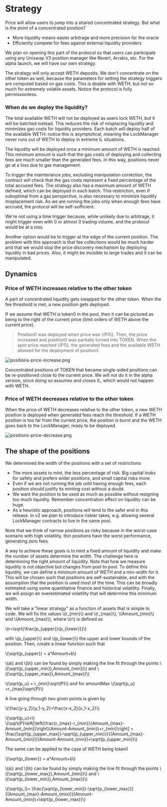 # Strategy

Price will allow users to jump into a shared concentrated strategy. But what is the point of a concentrated position?

- More liquidity means easier arbitrage and more precision for the oracle
- Efficiently compete for fees against external liquidity providers

We plan on opening this part of the protocol so that users can participate using any Uniswap V3 position manager like Revert, Arrakis, etc. For the alpha launch, we will have our own strategy.

The strategy will only accept WETH deposits. We don't concentrate on the other token as well, because the parameters for setting the strategy triggers are computed based on gas costs. This is doable with WETH, but not so much for extremely volatile assets. Notice the protocol is fully permissionless.

### When do we deploy the liquidity?

The total available WETH will not be deployed as users lock WETH, but it will be batched instead. This reduces the risk of misplacing liquidity and minimizes gas costs for liquidity providers. Each batch will deploy half of the available WETH: notice this is asymptotical, meaning the LockManager never runs out of WETH to deploy in extreme IL situations.

The liquidity will be deployed once a minimum amount of WETH is reached. This minimum amount is such that the gas costs of deploying and collecting fees are much smaller than the generated fees. In this way, positions never go at a loss due to gas management.

To trigger the maintenance jobs, excluding manipulation correction, the contract will check that the gas costs represent a fixed percentage of the total accused fees. The strategy also has a maximum amount of WETH defined, which can be deployed in each batch. This restriction, even if suboptimal from a gas perspective, is also necessary to minimize liquidity misplacement risk. As we are running the jobs only when enough fees have accrued, the protocol will be self-sufficient.

We're not using a time trigger because, while unlikely due to arbitrage, it might trigger even with 0 or almost 0 trading volume, and the protocol would be at a loss.

Another option would be to trigger at the edge of the current position. The problem with this approach is that fee collections would be much harder and that we would stop the price discovery mechanism by deploying liquidity in bad prices. Also, it might be invisible to large trades and it can be manipulated.

## Dynamics

### Price of WETH increases relative to the other token

A part of concentrated liquidity gets swapped for the other token. When the fee threshold is met, a new position gets deployed.

If we assume that WETH is token0 in the pool, then it can be pictured as being to the right of the current price (limit orders of WETH above the current price).

> Position0 was deployed when price was \\(P0\\). Then, the price increased and position0 was partially turned into TOKEN. When the spot price reached \\(P1\\), the generated fees and the available WETH allowed for the deployment of position1.

![positions-price-increase.png](/images/positions-price-increase.png)

Concentrated positions of TOKEN that became single-sided positions can be re-positioned close to the current price. We will not do it in the alpha version, since doing so assumes and closes IL, which would not happen with WETH.

### Price of WETH decreases relative to the other token

When the price of WETH decreases relative to the other token, a new WETH position is deployed when generated fees reach the threshold. If a WETH position is too far from the current price, the position is burnt and the WETH goes back to the LockManager, ready to be deployed.

![positions-price-decrease.png](/images/positions-price-decrease.png)

## The shape of the positions

We determined the width of the positions with a set of restrictions

- The more assets to mint, the less percentage of risk. Big capital looks for safety and prefers wider positions, and small capital risks more.
- Even if we are not running the job until having enough fees, each position should justify its minting cost without a doubt.
- We want the position to be used as much as possible without resigning too much liquidity. Remember concentration effect on liquidity can be huge.
- As a heuristic approach, positions will tend to the safer end in this release. In v2 we plan to introduce riskier takes, e.g. allowing several LockManager contracts to live in the same pool.

Note that we think of narrow positions as risky because in the worst-case scenario with high volatility, thin positions have the worst performance, generating zero fees.

A way to achieve these goals is to mint a fixed amount of liquidity and make the number of assets determine the width. The challenge here is determining the right amount of liquidity. Note that how we measure liquidity is not objective but changes from pool to pool. To define this liquidity, we can define a minimum amount of WETH and a min-width for it. This will be chosen such that positions are self-sustainable, and with the assumption that the position is used most of the time. This can be broadly estimated using some quantitative finance and historical volatility. Finally, we will assign an overestimated volatility that will determine this minimum width.

We will take a "linear strategy" as a function of assets that is simple to code. We will fix the values \\(r_{min}\\) and \\(r_{max}\\), \\(Amount_{min}\\) and \\(Amount_{max}\\), where \\(r\\) is defined as

\\(r=\sqrt{\frac{p_{upper}}{p_{lower}}}\\)

with \\(p_{upper}\\) and \\(p_{lower}\\) the upper and lower bounds of the position. Then, create a linear function such that

\\(\sqrt{p_{upper}} = a*Amount+b\\)

\\(a\\) and \\(b\\) can be found by simply making the line fit through the points \\((\sqrt{p_{upper\_min}},Amount_{min})\\) and \\((\sqrt{p_{upper\_max}},Amount_{max})\\)

\\(\sqrt{p_u} = r_{min}\sqrt{P}\\) and for amountMax \\(\sqrt{p_u} =r_{max}\sqrt{P}\\)

A line going through two given points is given by

\\(\frac{y-y_2}{y_1-y_2}=\frac{x-x_2}{x_1-x_2}\\)

\\(\sqrt{p_u}=\\)<br>\\(\sqrt{P}\left[\left(\frac{r_{max}-r_{min}}{Amount_{max}-Amount_{min}}\right)(Amount-Amount_{min})+r_{min}\right] = \frac{\sqrt{p_{upper\_max}}-\sqrt{p_{upper\_min}}}{(Amount_{max}-Amount_{min})}(Amount-Amount_{min})+\sqrt{p_{upper\_min}}\\)

The same can be applied to the case of WETH being token1

\\(\sqrt{p_{lower}} = a*Amount+b\\)

\\(a\\) and \\(b\\) can be found by simply making the line fit through the points \\((\sqrt{p_{lower\_max}},Amount_{min})\\) and \\((\sqrt{p_{lower\_min}},Amount_{max})\\)

\\(\sqrt{p_l}= \frac{\sqrt{p_{lower\_min}}-\sqrt{p_{lower\_max}}}{(Amount_{max}-Amount_{min})}(Amount-Amount_{min})+\sqrt{p_{lower\_max}}\\)
